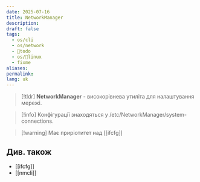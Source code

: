 ```yaml
---
date: 2025-07-16
title: NetworkManager
description: 
draft: false
tags:
  - os/cli
  - os/network
  - 🌱todo
  - os/🐧linux
  - fixme
aliases: 
permalink: 
lang: uk
---
```


> [!tldr]
> **NetworkManager** - високорівнева утиліта для налаштування мережі.

> [!info] Конфігурації знаходяться у /etc/NetworkManager/system-connections.

> [!warning] Має приріотитет над [[ifcfg]]

## Див. також

- [[ifcfg]]
- [[nmcli]]